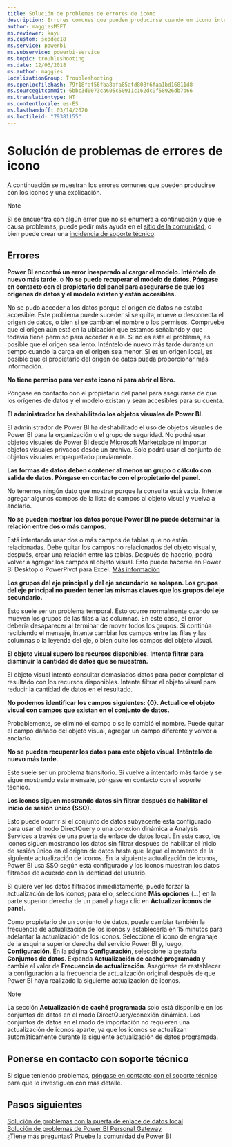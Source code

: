 ```yaml
---
title: Solución de problemas de errores de icono
description: Errores comunes que pueden producirse cuando un icono intenta actualizarse en Power BI
author: maggiesMSFT
ms.reviewer: kayu
ms.custom: seodec18
ms.service: powerbi
ms.subservice: powerbi-service
ms.topic: troubleshooting
ms.date: 12/06/2018
ms.author: maggies
LocalizationGroup: Troubleshooting
ms.openlocfilehash: 79f18faf56fba8afa85afd808f6faa1bd16811d8
ms.sourcegitcommit: 6bbc3d0073ca605c50911c162dc9f58926db7b66
ms.translationtype: HT
ms.contentlocale: es-ES
ms.lasthandoff: 03/14/2020
ms.locfileid: "79381155"
---
```

# <a name="troubleshooting-tile-errors"></a>Solución de problemas de errores de icono
A continuación se muestran los errores comunes que pueden producirse con los iconos y una explicación.

> [!NOTE]
> Si se encuentra con algún error que no se enumera a continuación y que le causa problemas, puede pedir más ayuda en el [sitio de la comunidad](https://community.powerbi.com/), o bien puede crear una [incidencia de soporte técnico](https://powerbi.microsoft.com/support/).
> 
> 

## <a name="errors"></a>Errores
**Power BI encontró un error inesperado al cargar el modelo. Inténtelo de nuevo más tarde.**
o **No se puede recuperar el modelo de datos. Póngase en contacto con el propietario del panel para asegurarse de que los orígenes de datos y el modelo existen y están accesibles.**

No se pudo acceder a los datos porque el origen de datos no estaba accesible. Este problema puede suceder si se quita, mueve o desconecta el origen de datos, o bien si se cambian el nombre o los permisos. Compruebe que el origen aún está en la ubicación que estamos señalando y que todavía tiene permiso para acceder a ella. Si no es este el problema, es posible que el origen sea lento. Inténtelo de nuevo más tarde durante un tiempo cuando la carga en el origen sea menor. Si es un origen local, es posible que el propietario del origen de datos pueda proporcionar más información.

**No tiene permiso para ver este icono ni para abrir el libro.**

Póngase en contacto con el propietario del panel para asegurarse de que los orígenes de datos y el modelo existan y sean accesibles para su cuenta.

**El administrador ha deshabilitado los objetos visuales de Power BI.**

El administrador de Power BI ha deshabilitado el uso de objetos visuales de Power BI para la organización o el grupo de seguridad.
No podrá usar objetos visuales de Power BI desde [Microsoft Marketplace](https://appsource.microsoft.com/marketplace/apps?page=1&product=power-bi-visuals) ni importar objetos visuales privados desde un archivo. Solo podrá usar el conjunto de objetos visuales empaquetado previamente.


**Las formas de datos deben contener al menos un grupo o cálculo con salida de datos. Póngase en contacto con el propietario del panel.**

No tenemos ningún dato que mostrar porque la consulta está vacía. Intente agregar algunos campos de la lista de campos al objeto visual y vuelva a anclarlo.

**No se pueden mostrar los datos porque Power BI no puede determinar la relación entre dos o más campos.**

Está intentando usar dos o más campos de tablas que no están relacionadas. Debe quitar los campos no relacionados del objeto visual y, después, crear una relación entre las tablas. Después de hacerlo, podrá volver a agregar los campos al objeto visual. Esto puede hacerse en Power BI Desktop o PowerPivot para Excel. [Más información](desktop-create-and-manage-relationships.md)

**Los grupos del eje principal y del eje secundario se solapan. Los grupos del eje principal no pueden tener las mismas claves que los grupos del eje secundario.**

Esto suele ser un problema temporal. Esto ocurre normalmente cuando se mueven los grupos de las filas a las columnas. En este caso, el error debería desaparecer al terminar de mover todos los grupos. Si continúa recibiendo el mensaje, intente cambiar los campos entre las filas y las columnas o la leyenda del eje, o bien quite los campos del objeto visual.  

**El objeto visual superó los recursos disponibles. Intente filtrar para disminuir la cantidad de datos que se muestran.**

El objeto visual intentó consultar demasiados datos para poder completar el resultado con los recursos disponibles. Intente filtrar el objeto visual para reducir la cantidad de datos en el resultado.

**No podemos identificar los campos siguientes: {0}. Actualice el objeto visual con campos que existan en el conjunto de datos.**

Probablemente, se eliminó el campo o se le cambió el nombre. Puede quitar el campo dañado del objeto visual, agregar un campo diferente y volver a anclarlo.

**No se pueden recuperar los datos para este objeto visual. Inténtelo de nuevo más tarde.**

Este suele ser un problema transitorio. Si vuelve a intentarlo más tarde y se sigue mostrando este mensaje, póngase en contacto con el soporte técnico.

**Los iconos siguen mostrando datos sin filtrar después de habilitar el inicio de sesión único (SSO).**

Esto puede ocurrir si el conjunto de datos subyacente está configurado para usar el modo DirectQuery o una conexión dinámica a Analysis Services a través de una puerta de enlace de datos local. En este caso, los iconos siguen mostrando los datos sin filtrar después de habilitar el inicio de sesión único en el origen de datos hasta que llegue el momento de la siguiente actualización de iconos. En la siguiente actualización de iconos, Power BI usa SSO según está configurado y los iconos muestran los datos filtrados de acuerdo con la identidad del usuario. 

Si quiere ver los datos filtrados inmediatamente, puede forzar la actualización de los iconos; para ello, seleccione **Más opciones** (...) en la parte superior derecha de un panel y haga clic en **Actualizar iconos de panel**.

Como propietario de un conjunto de datos, puede cambiar también la frecuencia de actualización de los iconos y establecerla en 15 minutos para adelantar la actualización de los iconos. Seleccione el icono de engranaje de la esquina superior derecha del servicio Power BI y, luego, **Configuración**. En la página **Configuración**, seleccione la pestaña **Conjuntos de datos**. Expanda **Actualización de caché programada** y cambie el valor de **Frecuencia de actualización**. Asegúrese de restablecer la configuración a la frecuencia de actualización original después de que Power BI haya realizado la siguiente actualización de iconos.

> [!NOTE]
> La sección **Actualización de caché programada** solo está disponible en los conjuntos de datos en el modo DirectQuery/conexión dinámica. Los conjuntos de datos en el modo de importación no requieren una actualización de iconos aparte, ya que los iconos se actualizan automáticamente durante la siguiente actualización de datos programada.

## <a name="contact-support"></a>Ponerse en contacto con soporte técnico
Si sigue teniendo problemas, [póngase en contacto con el soporte técnico](https://support.powerbi.com) para que lo investiguen con más detalle.

## <a name="next-steps"></a>Pasos siguientes
[Solución de problemas con la puerta de enlace de datos local](service-gateway-onprem-tshoot.md)  
[Solución de problemas de Power BI Personal Gateway](service-admin-troubleshooting-power-bi-personal-gateway.md)  
¿Tiene más preguntas? [Pruebe la comunidad de Power BI](https://community.powerbi.com/)

